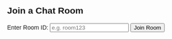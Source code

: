<!DOCTYPE html>
<html lang="en">
<head>
<meta charset="UTF-8" />
<meta name="viewport" content="width=device-width, initial-scale=1" />
<title>Anonymous Chat App</title>
<style>
  body { font-family: Arial, sans-serif; max-width: 600px; margin: auto; padding: 10px; }
  #chat, #messageForm { display: none; margin-top: 20px; }
  #messages { border: 1px solid #ccc; height: 300px; overflow-y: scroll; padding: 10px; }
  .message { margin-bottom: 10px; }
  .username { font-weight: bold; margin-right: 5px; }
  #roomInput, #usernameDisplay { margin-top: 10px; }
</style>
<script src="https://www.gstatic.com/firebasejs/9.23.0/firebase-app-compat.js"></script>
<script src="https://www.gstatic.com/firebasejs/9.23.0/firebase-database-compat.js"></script>
</head>
<body>

<h2>Join a Chat Room</h2>
<label for="roomId">Enter Room ID:</label>
<input type="text" id="roomId" placeholder="e.g. room123" />
<button id="joinBtn">Join Room</button>

<div id="usernameDisplay"></div>

<div id="chat">
  <div id="messages"></div>
  <form id="messageForm">
    <input type="text" id="messageInput" placeholder="Type your message..." autocomplete="off" required />
    <button type="submit">Send</button>
  </form>
</div>

<script>
// === Firebase config ===
// Replace with your own Firebase project config from Firebase Console
const firebaseConfig = {
  apiKey: "YOUR_API_KEY",
  authDomain: "YOUR_PROJECT.firebaseapp.com",
  databaseURL: "https://YOUR_PROJECT.firebaseio.com",
  projectId: "YOUR_PROJECT",
  storageBucket: "YOUR_PROJECT.appspot.com",
  messagingSenderId: "YOUR_SENDER_ID",
  appId: "YOUR_APP_ID"
};
firebase.initializeApp(firebaseConfig);
const db = firebase.database();

// Generate random username from arrays
const adjectives = ["Blue", "Red", "Green", "Fast", "Clever", "Quiet", "Brave"];
const animals = ["Tiger", "Bear", "Eagle", "Fox", "Wolf", "Lion", "Hawk"];
function randomUsername() {
  return adjectives[Math.floor(Math.random() * adjectives.length)] +
    animals[Math.floor(Math.random() * animals.length)] +
    Math.floor(Math.random() * 1000);
}

let username = "";
let roomId = "";
const joinBtn = document.getElementById("joinBtn");
const roomInput = document.getElementById("roomId");
const chatDiv = document.getElementById("chat");
const messagesDiv = document.getElementById("messages");
const messageForm = document.getElementById("messageForm");
const messageInput = document.getElementById("messageInput");
const usernameDisplay = document.getElementById("usernameDisplay");

joinBtn.onclick = () => {
  roomId = roomInput.value.trim();
  if (!roomId) {
    alert("Please enter a room ID.");
    return;
  }
  username = randomUsername();
  usernameDisplay.textContent = `Your username: ${username}`;
  roomInput.disabled = true;
  joinBtn.disabled = true;
  chatDiv.style.display = "block";

  loadMessages();
};

function loadMessages() {
  const messagesRef = db.ref("rooms/" + roomId + "/messages");
  messagesRef.off(); // Remove previous listeners

  messagesRef.on("child_added", (snapshot) => {
    const msg = snapshot.val();
    displayMessage(msg.username, msg.text);
  });
}

function displayMessage(user, text) {
  const msgDiv = document.createElement("div");
  msgDiv.className = "message";
  const userSpan = document.createElement("span");
  userSpan.className = "username";
  userSpan.textContent = user + ":";
  const textSpan = document.createElement("span");
  textSpan.textContent = " " + text;
  msgDiv.appendChild(userSpan);
  msgDiv.appendChild(textSpan);
  messagesDiv.appendChild(msgDiv);
  messagesDiv.scrollTop = messagesDiv.scrollHeight;
}

messageForm.addEventListener("submit", (e) => {
  e.preventDefault();
  const text = messageInput.value.trim();
  if (!text) return;
  const messagesRef = db.ref("rooms/" + roomId + "/messages");
  messagesRef.push({
    username: username,
    text: text,
    timestamp: Date.now()
  });
  messageInput.value = "";
});
</script>

</body>
</html>
